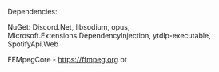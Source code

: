 Dependencies: 

NuGet: Discord.Net, libsodium,   opus, Microsoft.Extensions.DependencyInjection, ytdlp-executable, SpotifyApi.Web

FFMpegCore - https://ffmpeg.org
bt
